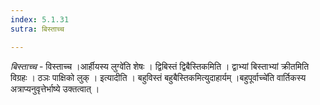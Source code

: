 ```yaml
---
index: 5.1.31
sutra: बिस्ताच्च

---
```

_बिस्ताच्च_ - विस्ताच्च ।आर्हीयस्य लुग्वे॑ति शेषः । द्विबिस्तं द्विबैस्तिकमिति । द्वाभ्यां बिस्ताभ्यां क्रीतमिति विग्रहः । ठञः पाक्षिको लुक् । इत्यादीति । बहुविस्तं बहुबैस्तिकमित्युदाहार्यम् ।बहुपूर्वाच्चे॑ति वार्तिकस्य अत्राप्यनुवृत्तेर्भाष्ये उक्तत्वात् । 